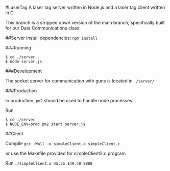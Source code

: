 #LaserTag
A laser tag server written in Node.js and a laser tag client written in C

This branch is a stripped down version of the main branch, specifically built for our Data Communications class.

##Server
Install dependencies: `npm install`


###Running


```
$ cd ./server
$ node server.js
```


###Development

The socket server for communication with guns is located in `./server/`


###Production

In production, `pm2` should be used to handle node processes.

Run
```
$ cd ./server
$ NODE_ENV=prod pm2 start server.js
```

##Client

Compile `gcc -Wall -o simpleClient.o simpleClient.c`

or use the Makefile provided for simpleClient2.c program

Run `./simpleClient.o 45.55.149.40 8888`
